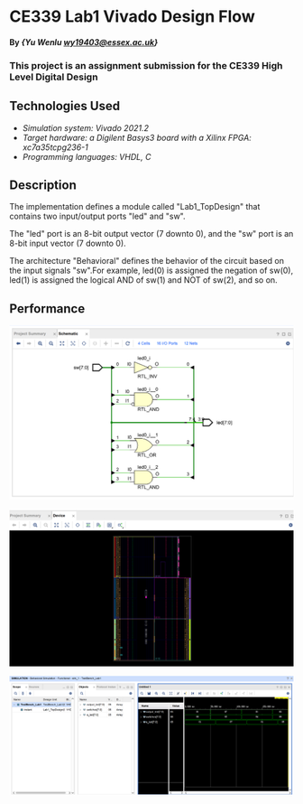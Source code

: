 <!--
 * @Author: YuWenlu wy19403@essex.ac.uk
 * @Date: 2023-02-12 12:49:08
 * @LastEditors: YuWenlu wy19403@essex.ac.uk
 * @LastEditTime: 2023-02-12 13:15:41
 * @FilePath: \22-23_CE339_yu_wenlu\Lab1\lab1.md
 * @Description: 这是默认设置,请设置`customMade`, 打开koroFileHeader查看配置 进行设置: https://github.com/OBKoro1/koro1FileHeader/wiki/%E9%85%8D%E7%BD%AE
-->
# CE339 Lab1 Vivado Design Flow

#### By _**{Yu Wenlu wy19403@essex.ac.uk}**_

### This project is an assignment submission for the CE339 High Level Digital Design


## Technologies Used

* _Simulation system: Vivado 2021.2_
* _Target hardware: a Digilent Basys3 board with a Xilinx FPGA: xc7a35tcpg236-1_
* _Programming languages: VHDL, C_


## Description
The implementation defines a module called "Lab1_TopDesign" that contains two input/output ports "led" and "sw".

The "led" port is an 8-bit output vector (7 downto 0), and the "sw" port is an 8-bit input vector (7 downto 0).

The architecture "Behavioral" defines the behavior of the circuit based on the input signals "sw".For example, led(0) is assigned the negation of sw(0), led(1) is assigned the logical AND of sw(1) and NOT of sw(2), and so on.

## Performance
![A screenshot of my lab](lab1_performance%20(2).png)

![A screenshot of my lab](lab1_performance%20(3).png)

![A screenshot of my lab](lab1_performance%20(1).png)
